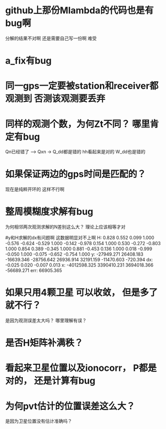 # github上那份Mlambda的代码也是有bug啊 
分解的结果不对啊 还是需要自己写一份啊 难受

# a_fix有bug

# 同一gps一定要被station和receiver都观测到 否测该观测要丢弃

# 同样的观测个数，为何Zt不同？  哪里肯定有bug
 Qn已经错了 --> Qxn -> Q_dd都是错的 hh看起来是对的
 W_dd也是错的

 # 如果保证两边的gps时间是匹配的？
 现在是纯粹开环的 这样不行啊


 # 整周模糊度求解有bug 
 为何相邻两次观测求解的N差别这么大？ 理论上应该相等才对

 #y和H求解的dx有问题啊 这数据明显对不上啊
 H:  0.828  0.552  0.099  1.000
-0.576 -0.624 -0.529  1.000
-0.142 -0.978  0.154  1.000
 0.530 -0.272 -0.803  1.000
 0.854  0.389 -0.345  1.000
 0.881 -0.453  0.136  1.000
 0.018 -0.999 -0.050  1.000
-0.075 -0.652 -0.754  1.000
y: -27949.271  26408.183 -16639.346 -28756.642  26936.914  32191.159 -11470.603   -720.394
dx: -0.025  0.020 -0.007  0.013
x: -4012598.325  3390410.231  3694018.366   -56689.271
err: 66905.365


# 如果只用4颗卫星 可以收敛， 但是多了就不行？ 
是因为观测误差太大吗？ 哪里理解有误？


# 是否H矩阵补满秩？

# 看起来卫星位置以及ionocorr， P都是对的， 还是计算有bug

# 为何pvt估计的位置误差这么大？ 
是因为卫星位置没有估计准确吗？
